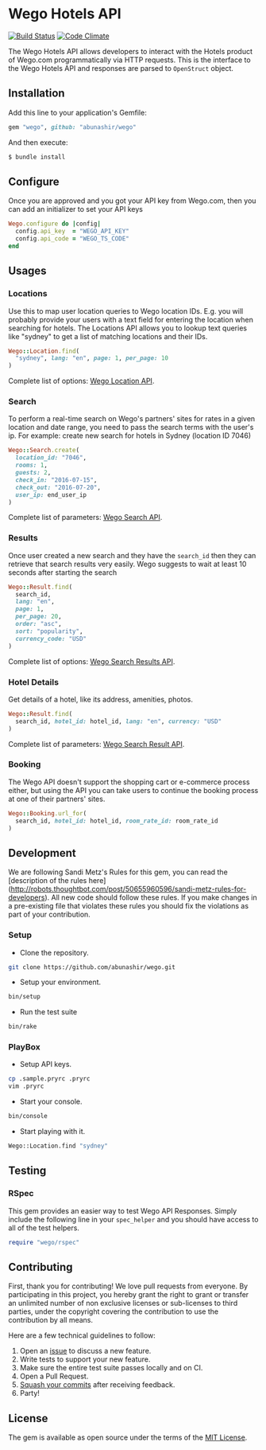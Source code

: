 # Wego Hotels API

[![Build
Status](https://travis-ci.org/abunashir/wego.svg?branch=master)](https://travis-ci.org/abunashir/wego)
[![Code
Climate](https://codeclimate.com/github/abunashir/wego/badges/gpa.svg)](https://codeclimate.com/github/abunashir/wego)

The Wego Hotels API allows developers to interact with the Hotels product of
Wego.com programmatically via HTTP requests. This is the interface to the Wego
Hotels API and responses are parsed to `OpenStruct` object.

## Installation

Add this line to your application's Gemfile:

```ruby
gem "wego", github: "abunashir/wego"
```

And then execute:

```sh
$ bundle install
```

## Configure

Once you are approved and you got your API key from Wego.com, then you can add
an initializer to set your API keys

```ruby
Wego.configure do |config|
  config.api_key  = "WEGO_API_KEY"
  config.api_code = "WEGO_TS_CODE"
end
```

## Usages

### Locations

Use this to map user location queries to Wego location IDs. E.g. you will
probably provide your users with a text field for entering the location when
searching for hotels. The Locations API allows you to lookup text queries like
"sydney" to get a list of matching locations and their IDs.

```ruby
Wego::Location.find(
  "sydney", lang: "en", page: 1, per_page: 10
)
```

Complete list of options: [Wego Location API].

### Search

To perform a real-time search on Wego's partners' sites for rates in a given
location and date range, you need to pass the search terms with the user's ip.
For example: create new search for hotels in Sydney (location ID 7046)

```ruby
Wego::Search.create(
  location_id: "7046",
  rooms: 1,
  guests: 2,
  check_in: "2016-07-15",
  check_out: "2016-07-20",
  user_ip: end_user_ip
)
```

Complete list of parameters: [Wego Search API].

### Results

Once user created a new search and they have the `search_id` then they can
retrieve that search results very easily. Wego suggests to wait at least
10 seconds after starting the search

```ruby
Wego::Result.find(
  search_id,
  lang: "en",
  page: 1,
  per_page: 20,
  order: "asc",
  sort: "popularity",
  currency_code: "USD"
)
```

Complete list of options: [Wego Search Results API].

### Hotel Details

Get details of a hotel, like its address, amenities, photos.

```ruby
Wego::Result.find(
  search_id, hotel_id: hotel_id, lang: "en", currency: "USD"
)
```

Complete list of parameters: [Wego Search Result API].

### Booking

The Wego API doesn't support the shopping cart or e-commerce process either, but
using the API you can take users to continue the booking process at one of
their partners' sites.

```ruby
Wego::Booking.url_for(
  search_id, hotel_id: hotel_id, room_rate_id: room_rate_id
)
```

## Development

We are following Sandi Metz's Rules for this gem, you can read the
[description of the rules here]
(http://robots.thoughtbot.com/post/50655960596/sandi-metz-rules-for-developers). All new code should follow these rules. If you make changes in a pre-existing
file that violates these rules you should fix the violations as part of
your contribution.

### Setup

* Clone the repository.

```sh
git clone https://github.com/abunashir/wego.git
```

* Setup your environment.

```sh
bin/setup
```

* Run the test suite

```sh
bin/rake
```

### PlayBox

* Setup API keys.

```sh
cp .sample.pryrc .pryrc
vim .pryrc
```

* Start your console.

```sh
bin/console
```

* Start playing with it.

```sh
Wego::Location.find "sydney"
```

## Testing

### RSpec

This gem provides an easier way to test Wego API Responses. Simply include the
following line in your `spec_helper` and you should have access to all of the
test helpers.

```ruby
require "wego/rspec"
```

## Contributing

First, thank you for contributing! We love pull requests from everyone. By
participating in this project, you hereby grant the right to grant or transfer
an unlimited number of non exclusive licenses or sub-licenses to third parties,
under the copyright covering the contribution to use the contribution by all
means.

Here are a few technical guidelines to follow:

1. Open an [issue][issues] to discuss a new feature.
1. Write tests to support your new feature.
1. Make sure the entire test suite passes locally and on CI.
1. Open a Pull Request.
1. [Squash your commits][squash] after receiving feedback.
1. Party!

[issues]: https://github.com/abunashir/wego/issues
[squash]: https://github.com/thoughtbot/guides/tree/master/protocol/git#write-a-feature


## License

The gem is available as open source under the terms of
the [MIT License](http://opensource.org/licenses/MIT).

[Wego Location API]: http://support.wan.travel/hc/en-us/articles/200713154#api_locations_search
[Wego Search API]: http://support.wan.travel/hc/en-us/articles/200713154#api_search_new
[Wego Search Results API]: http://support.wan.travel/hc/en-us/articles/200713154#api_search_search_id
[Wego Search Result API]: http://support.wan.travel/hc/en-us/articles/200713154#api_show_hotel_id
